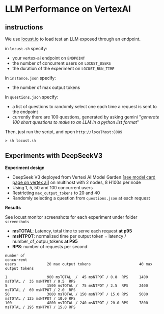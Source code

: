# LLM Performance on VertexAI

## instructions

We use  [locust.io](https://locust.io/) to load test an LLM exposed through an endpoint.

in `locust.sh` specify:
- your vertex-ai endpoint on `ENDPOINT`
- the number of concurrent users on `LOCUST_USERS`
- the duration of the experiment on `LOCUST_RUN_TIME`

in `instance.json` specify:
- the number of max output tokens

in `questions.json` specify:
- a list of questions to randomly select one each time a request is sent to the endpoint
- currently there are 100 questions, generated by asking gemini "_generate 100 short questions to make to an LLM in a python list format_"

Then, just run the script, and open `http://localhost:8089`

```
> sh locust.sh
```

## Experiments with DeepSeekV3

**Experiment design**

- DeepSeek V3 deployed from Vertexi AI Model Garden [[see model card page on vertex ai](https://console.cloud.google.com/vertex-ai/publishers/deepseek-ai/model-garden/deepseek-v3-1)] on multihost with 2 nodes, 8 H100s per node
- Using 1, 5, 50 and 100 concurrent users
- Restricting `max_output_tokens` to 20 and 40
- Randomly selecting a question from `questions.json` at each request

**Results**

See locust monitor screenshots for each experiment under folder `screenshots`

- **msTOTAL**: Latency, total time to serve each request **at p95**
- **msNTPOT**: normalized time per output token = latency / number_of_outpu_tokens **at P95**
- **RPS**: number of requests per second


```
number of
concurrent                
users              20 max output tokens                      40 max output tokens

1                  900 msTOTAL  /  45 msNTPOT / 0.8  RPS     1400 msTOTAL /  35 msNTPOT / 0.5  RPS
5                  1500 msTOTAL /  75 msNTPOT / 2.5  RPS     2400 msTOTAL /  60 msNTPOT / 2.0  RPS 
50                 3000 msTOTAL / 150 msNTPOT / 15.0 RPS     5000 msTOTAL / 125 msNTPOT / 10.0 RPS
100                4800 msTOTAL / 240 msNTPOT / 20.0 RPS     7800 msTOTAL / 195 msNTPOT / 15.0 RPS
```
